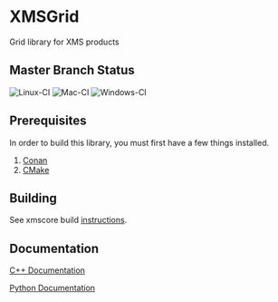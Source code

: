 XMSGrid
========
Grid library for XMS products

Master Branch Status
--------------------

![Linux-CI](https://github.com/Aquaveo/xmsgrid/workflows/Linux-CI/badge.svg)
![Mac-CI](https://github.com/Aquaveo/xmsgrid/workflows/Mac-CI/badge.svg)
![Windows-CI](https://github.com/Aquaveo/xmsgrid/workflows/Windows-CI/badge.svg)

Prerequisites
--------------
In order to build this library, you must first have a few things installed.
1. [Conan](https://conan.io)
2. [CMake](https://cmake.org)

Building
--------
See xmscore build [instructions](https://github.com/Aquaveo/xmscore/wiki/Building-Libraries).

Documentation
-------------

[C++ Documentation](https://aquaveo.github.io/xmsgrid/)

[Python Documentation](https://aquaveo.github.io/xmsgrid/pydocs)
